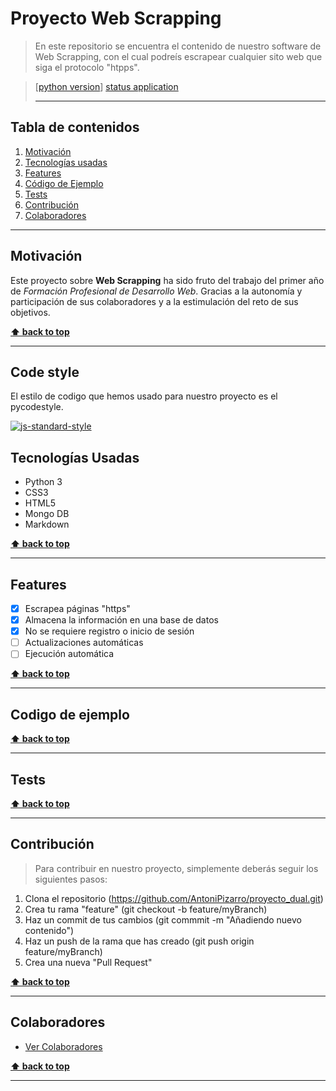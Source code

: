 # Proyecto Web Scrapping

> En este repositorio se encuentra el contenido de nuestro software de Web Scrapping, con el cual podreís escrapear cualquier sito web que siga el protocolo "htpps".

> [[python version](https://img.shields.io/badge/python-3.5%20%7C%203.6%20%7C%203.7-blue)] [status application](https://img.shields.io/badge/status-stable-brightgreen)
>
> ---

## Tabla de contenidos

1. [Motivación](#motivación)
1. [Tecnologías usadas](#tecnologías-usadas)
1. [Features](#features)
1. [Código de Ejemplo](#codigo-de-ejemplo)
1. [Tests](#tests)
1. [Contribución](#contribución)
1. [Colaboradores](#colaboradores)
   <!---1. [How to use?](#HowToUse)-->
   <!---1. [Licencia](#Licencia)-->
   <!---2. [Estado de Construcción](#EstadodeConstruccion)-->
   <!---6. [Instalación](#Instalación)-->

---

## Motivación

Este proyecto sobre **Web Scrapping** ha sido fruto del trabajo del primer año de _Formación Profesional de Desarrollo Web_. Gracias a la autonomía y participación de sus colaboradores y a la estimulación del reto de sus objetivos.

**[⬆ back to top](#table-of-contents)**

---

## Code style

El estilo de codigo que hemos usado para nuestro proyecto es el pycodestyle.

[![js-standard-style](https://img.shields.io/badge/code%20style-standard-brightgreen.svg?style=flat)](https://github.com/feross/standard)

## Tecnologías Usadas

- Python 3
- CSS3
- HTML5
- Mongo DB
- Markdown

**[⬆ back to top](#table-of-contents)**

---

## Features

- [x] Escrapea páginas "https"
- [x] Almacena la información en una base de datos
- [x] No se requiere registro o inicio de sesión
- [ ] Actualizaciones automáticas
- [ ] Ejecución automática

**[⬆ back to top](#table-of-contents)**

---

## Codigo de ejemplo

**[⬆ back to top](#table-of-contents)**

---

## Tests

**[⬆ back to top](#table-of-contents)**

---

## Contribución

> Para contribuir en nuestro proyecto, simplemente deberás seguir los siguientes pasos:

1. Clona el repositorio (https://github.com/AntoniPizarro/proyecto_dual.git)
2. Crea tu rama "feature" (git checkout -b feature/myBranch)
3. Haz un commit de tus cambios (git commmit -m "Añadiendo nuevo contenido")
4. Haz un push de la rama que has creado (git push origin feature/myBranch)
5. Crea una nueva "Pull Request"

**[⬆ back to top](#table-of-contents)**

---

## Colaboradores

- [Ver Colaboradores](https://github.com/AntoniPizarro/proyecto_dual/pulse)

**[⬆ back to top](#table-of-contents)**

---
